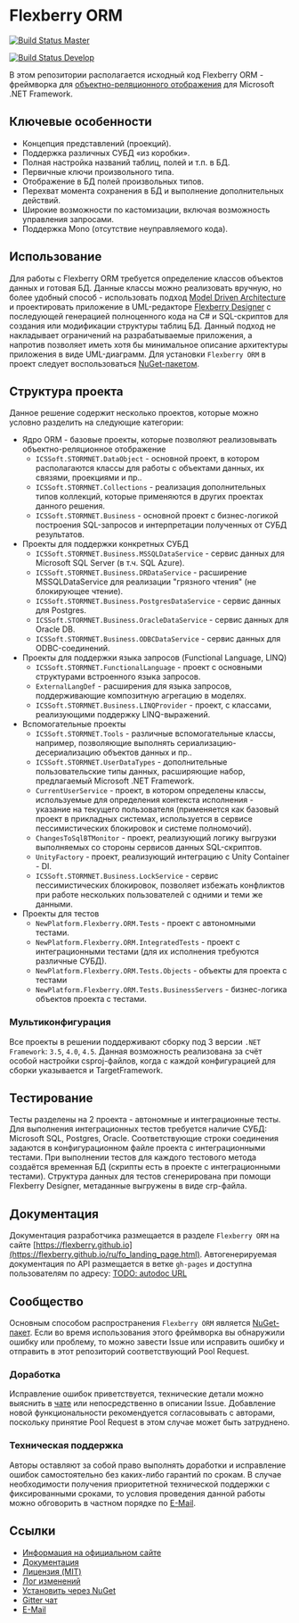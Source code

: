 # Flexberry ORM

[![Build Status Master](https://travis-ci.org/Flexberry/NewPlatform.Flexberry.ORM.svg?branch=master)](https://travis-ci.org/Flexberry/NewPlatform.Flexberry.ORM)

[![Build Status Develop](https://travis-ci.org/Flexberry/NewPlatform.Flexberry.ORM.svg?branch=develop)](https://travis-ci.org/Flexberry/NewPlatform.Flexberry.ORM)

В этом репозитории располагается исходный код Flexberry ORM - фреймворка для [объектно-реляционного отображения](https://ru.wikipedia.org/wiki/ORM) для Microsoft .NET Framework.

## Ключевые особенности

* Концепция представлений (проекций).
* Поддержка различных СУБД «из коробки».
* Полная настройка названий таблиц, полей и т.п. в БД.
* Первичные ключи произвольного типа.
* Отображение в БД полей произвольных типов.
* Перехват момента сохранения в БД и выполнение дополнительных действий.
* Широкие возможности по кастомизации, включая возможность управления запросами.
* Поддержка Mono (отсутствие неуправляемого кода).

## Использование

Для работы с Flexberry ORM требуется определение классов объектов данных и готовая БД. Данные классы можно реализовать вручную, но более удобный способ - использовать подход [Model Driven Architecture](https://ru.wikipedia.org/wiki/%D0%90%D1%80%D1%85%D0%B8%D1%82%D0%B5%D0%BA%D1%82%D1%83%D1%80%D0%B0,_%D1%83%D0%BF%D1%80%D0%B0%D0%B2%D0%BB%D1%8F%D0%B5%D0%BC%D0%B0%D1%8F_%D0%BC%D0%BE%D0%B4%D0%B5%D0%BB%D1%8C%D1%8E) и проектировать приложение в UML-редакторе [Flexberry Designer](http://flexberry.ru/Flexberry/ForDevelopers/FlexberryDesigner) с последующей генерацией полноценного кода на C# и SQL-скриптов для создания или модификации структуры таблиц БД. Данный подход не накладывает ограничений на разрабатываемые приложения, а напротив позволяет иметь хотя бы минимальное описание архитектуры приложения в виде UML-диаграмм.
Для установки `Flexberry ORM` в проект следует воспользоваться [NuGet-пакетом](https://www.nuget.org/packages/NewPlatform.Flexberry.ORM/).

## Структура проекта

Данное решение содержит несколько проектов, которые можно условно разделить на следующие категории:

* Ядро ORM - базовые проекты, которые позволяют реализовывать объектно-реляционное отображение
  * `ICSSoft.STORMNET.DataObject` - основной проект, в котором располагаются классы для работы с объектами данных, их связями, проекциями и пр..
  * `ICSSoft.STORMNET.Collections` - реализация дополнительных типов коллекций, которые применяются в других проектах данного решения.
  * `ICSSoft.STORMNET.Business` - основной проект с бизнес-логикой построения SQL-запросов и интерпретации полученных от СУБД результатов.
* Проекты для поддержки конкретных СУБД
  * `ICSSoft.STORMNET.Business.MSSQLDataService` - сервис данных для Microsoft SQL Server (в т.ч. SQL Azure).
  * `ICSSoft.STORMNET.Business.DRDataService` - расширение MSSQLDataService для реализации "грязного чтения" (не блокирующее чтение).
  * `ICSSoft.STORMNET.Business.PostgresDataService` - сервис данных для Postgres.
  * `ICSSoft.STORMNET.Business.OracleDataService` - сервис данных для Oracle DB.
  * `ICSSoft.STORMNET.Business.ODBCDataService` - сервис данных для ODBC-соединений.
* Проекты для поддержки языка запросов (Functional Language, LINQ)
  * `ICSSoft.STORMNET.FunctionalLanguage` - проект с основными структурами встроенного языка запросов.
  * `ExternalLangDef` - расширения для языка запросов, поддерживающие композитную агрегацию в моделях.
  * `ICSSoft.STORMNET.Business.LINQProvider` - проект, с классами, реализующими поддержку LINQ-выражений.
* Вспомогательные проекты
  * `ICSSoft.STORMNET.Tools` - различные вспомогательные классы, например, позволяющие выполнять сериализацию-десериализацию объектов данных и пр..
  * `ICSSoft.STORMNET.UserDataTypes` - дополнительные пользовательские типы данных, расширяющие набор, предлагаемый Microsoft .NET Framework.
  * `CurrentUserService` - проект, в котором определены классы, используемые для определения контекста исполнения - указание на текущего пользователя (применяется как базовый проект в прикладных системах, используется в сервисе пессимистических блокировок и системе полномочий).
  * `ChangesToSqlBTMonitor` - проект, реализующий логику выгрузки выполняемых со стороны сервисов данных SQL-скриптов.
  * `UnityFactory` - проект, реализующий интеграцию с Unity Container - DI.
  * `ICSSoft.STORMNET.Business.LockService` - сервис пессимистических блокировок, позволяет избежать конфликтов при работе нескольких пользователей с одними и теми же данными.
* Проекты для тестов
  * `NewPlatform.Flexberry.ORM.Tests` - проект с автономными тестами.
  * `NewPlatform.Flexberry.ORM.IntegratedTests` - проект с интеграционными тестами (для их исполнения требуются различные СУБД).
  * `NewPlatform.Flexberry.ORM.Tests.Objects` - объекты для проекта с тестами
  * `NewPlatform.Flexberry.ORM.Tests.BusinessServers` - бизнес-логика объектов проекта с тестами.

### Мультиконфигурация

Все проекты в решении поддерживают сборку под 3 версии `.NET Framework`: `3.5`, `4.0`, `4.5`. Данная возможность реализована за счёт особой настройки csproj-файлов, когда с каждой конфигурацией для сборки указывается и TargetFramework.

## Тестирование

Тесты разделены на 2 проекта - автономные и интеграционные тесты. Для выполнения интеграционных тестов требуется наличие СУБД: Microsoft SQL, Postgres, Oracle. Соответствующие строки соединения задаются в конфигурационном файле проекта с интеграционными тестами. При выполнении тестов для каждого тестового метода создаётся временная БД (скрипты есть в проекте с интеграционными тестами). Структура данных для тестов сгенерирована при помощи Flexberry Designer, метаданные выгружены в виде crp-файла.

## Документация

Документация разработчика размещается в разделе `Flexberry ORM` на сайте [https://flexberry.github.io](https://flexberry.github.io/ru/fo_landing_page.html).
Автогенерируемая документация по API размещается в ветке `gh-pages` и доступна пользователям по адресу: [TODO: autodoc URL]()

## Сообщество

Основным способом распространения `Flexberry ORM` является [NuGet-пакет](https://www.nuget.org/packages/NewPlatform.Flexberry.ORM/). Если во время использования этого фреймворка вы обнаружили ошибку или проблему, то можно завести Issue или исправить ошибку и отправить в этот репозиторий соответствующий Pool Request.

### Доработка

Исправление ошибок приветствуется, технические детали можно выяснить в [чате](https://gitter.im/Flexberry/PlatformDevelopment) или непосредственно в описании Issue.
Добавление новой функциональности рекомендуется согласовывать с авторами, поскольку принятие Pool Request в этом случае может быть затруднено.

### Техническая поддержка

Авторы оставляют за собой право выполнять доработки и исправление ошибок самостоятельно без каких-либо гарантий по срокам. В случае необходимости получения приоритетной технической поддержки с фиксированными сроками, то условия проведения данной работы можно обговорить в частном порядке по [E-Mail](mailto:mail@flexberry.net).

## Ссылки

* [Информация на официальном сайте](http://flexberry.ru/FlexberryORM)
* [Документация](https://flexberry.github.io/ru/fo_landing_page.html)
* [Лицензия (MIT)](LICENSE.md)
* [Лог изменений](CHANGELOG.md)
* [Установить через NuGet](https://www.nuget.org/packages/NewPlatform.Flexberry.ORM/)
* [Gitter чат](https://gitter.im/Flexberry/PlatformDevelopment)
* [E-Mail](mailto:mail@flexberry.net)
